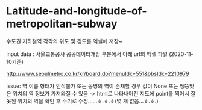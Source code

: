 # Latitude-and-longitude-of-metropolitan-subway
수도권 지하철역 각각의 위도 및 경도를 엑셀에 저장~

input data : 서울교통공사 공공데이터개방 부분에서 아래 url의 엑셀 파일 (2020-11-10기준)

http://www.seoulmetro.co.kr/kr/board.do?menuIdx=551&bbsIdx=2210979

issue: 역 이름 형태가 인식불가 또는 동명의 역이 존재할 경우 값이 None 또는 쌩뚱맞은 위치의 역 정보가 가져와질 수 있음
-> html로 나타내어진 지도에 point를 찍어서 잘못된 위치의 역을 확인 후 수기로 수정......ㅎ.ㅎ.ㅎ(몇 개 없음...ㅎ.ㅎ.)

